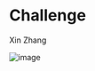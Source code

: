 # Challenge
Xin Zhang

![image](https://github.com/user-attachments/assets/ac56d083-543a-4f04-97f1-a7ff988fd5c8)
